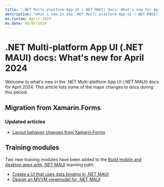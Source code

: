 ```yaml
---
title: ".NET Multi-platform App UI (.NET MAUI) docs: What's new for April 2024"
description: "What's new in the .NET Multi-platform App UI (.NET MAUI) docs for April 2024."
ms.custom: April-2024
ms.date: 05/07/2024
---
```


# .NET Multi-platform App UI (.NET MAUI) docs: What's new for April 2024

Welcome to what's new in the .NET Multi-platform App UI (.NET MAUI) docs for April 2024. This article lists some of the major changes to docs during this period.

## Migration from Xamarin.Forms

### Updated articles

- [Layout behavior changes from Xamarin.Forms](../migration/layouts.md)

## Training modules

Two new training modules have been added to the [Build mobile and desktop apps with .NET MAUI](/training/paths/build-apps-with-dotnet-maui) learning path:

- [Create a UI that uses data binding in .NET MAUI](/training/modules/separate-ui-and-logic-with-data-binding)
- [Design an MVVM viewmodel for .NET MAUI](/training/modules/design-mvvm-viewmodel)
